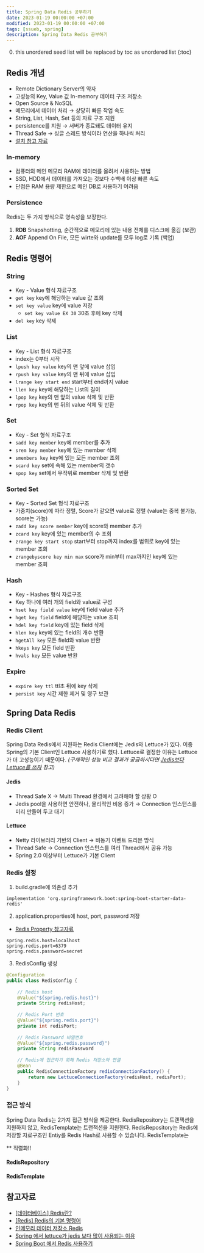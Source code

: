 ```yaml
---
title: Spring Data Redis 공부하기
date: 2023-01-19 00:00:00 +07:00
modified: 2023-01-19 00:00:00 +07:00
tags: [ssueb, spring]
description: Spring Data Redis 공부하기
---
```


0. this unordered seed list will be replaced by toc as unordered list
{:toc}

## Redis 개념
- Remote Dictionary Server의 약자
- 고성능의 Key, Value 값 In-memory 데이터 구조 저장소
- Open Source & NoSQL
- 메모리에서 데이터 처리 → 상당히 빠른 작업 속도
- String, List, Hash, Set 등의 자료 구조 지원
- persistence를 지원 → 서버가 종료돼도 데이터 유지
- Thread Safe → 싱글 스레드 방식이라 연산을 하나씩 처리
- [설치 참고 자료](https://inpa.tistory.com/entry/REDIS-%F0%9F%93%9A-Window10-%ED%99%98%EA%B2%BD%EC%97%90-Redis-%EC%84%A4%EC%B9%98%ED%95%98%EA%B8%B0)

### In-memory
- 컴퓨터의 메인 메모리 RAM에 데이터를 올려서 사용하는 방법
- SSD, HDD에서 데이터를 가져오는 것보다 수백배 이상 빠른 속도
- 단점은 RAM 용량 제한으로 메인 DB로 사용하기 어려움

### Persistence
Redis는 두 가지 방식으로 영속성을 보장한다.
1. **RDB** Snapshotting, 순간적으로 메모리에 있는 내용 전체를 디스크에 옮김 (보관)
2. **AOF** Append On File, 모든 wirte와 update를 모두 log로 기록 (백업)

## Redis 명령어
### String
- Key - Value 형식 자료구조
- `get key` key에 해당하는 value 값 조회
- `set key value` key에 value 저장
  - `set key value EX 30` 30초 후에 key 삭제
- `del key` key 삭제

### List
- Key - List 형식 자료구조
- index는 0부터 시작
- `lpush key value` key의 맨 앞에 value 삽입
- `rpush key value` key의 맨 뒤에 value 삽입
- `lrange key start end` start부터 end까지 value
- `llen key` key에 해당하는 List의 길이 
- `lpop key` key의 맨 앞의 value 삭제 및 반환
- `rpop key` key의 맨 뒤의 value 삭제 및 반환

### Set
- Key - Set 형식 자료구조
- `sadd key member` key에 member를 추가
- `srem key member` key에 있는 member 삭제
- `smembers key` key에 있는 모든 member 조회
- `scard key` set에 속해 있는 member의 갯수
- `spop key` set에서 무작위로 member 삭제 및 반환

### Sorted Set
- Key - Sorted Set 형식 자료구조
- 가중치(score)에 따라 정렬, Score가 같으면 value로 정렬 (value는 중복 불가능, score는 가능)
- `zadd key score member` key에 score와 member 추가
- `zcard key` key에 있는 member의 수 조회
- `zrange key start stop` start부터 stop까지 index를 범위로 key에 있는 member 조회
- `zrangebyscore key min max` score가 min부터 max까지인 key에 있는 member 조회

### Hash
- Key - Hashes 형식 자료구조
- Key 하나에 여러 개의 field와 value로 구성
- `hset key field value` key에 field value 추가
- `hget key field` field에 해당하는 value 조회
- `hdel key field` key에 있는 field 삭제
- `hlen key` key에 있는 field의 개수 반환
- `hgetAll key` 모든 field와 value 반환
- `hkeys key` 모든 field 반환
- `hvals key` 모든 value 반환

### Expire
- `expire key ttl` ttl초 뒤에 key 삭제
- `persist key` 시간 제한 제거 및 영구 보관

## Spring Data Redis 

### Redis Client
Spring Data Redis에서 지원하는 Redis Client에는 Jedis와 Lettuce가 있다. 이중 Spring의 기본 Client인 Lettuce 사용하기로 했다. Lettuce로 결정한 이유는 Lettuce가 더 고성능이기 때문이다. *(구체적인 성능 비교 결과가 궁금하시다면 [Jedis보다 Lettuce를 쓰자](https://jojoldu.tistory.com/418) 참고)*

#### Jedis
- Thread Safe X → Multi Thread 환경에서 고려해야 할 상황 O
- Jedis pool을 사용하면 안전하나, 물리적인 비용 증가 → Connection 인스턴스를 미리 만들어 두고 대기

#### Lettuce
- Netty 라이브러리 기반의 Client → 비동기 이벤트 드리븐 방식
- Thread Safe → Connection 인스턴스를 여러 Thread에서 공유 가능
- Spring 2.0 이상부터 Lettuce가 기본 Client

### Redis 설정
1. build.gradle에 의존성 추가
```
implementation 'org.springframework.boot:spring-boot-starter-data-redis'
```
  
2. application.properties에 host, port, password 저장
- [Redis Property 참고자료](https://zetawiki.com/wiki/%EC%8A%A4%ED%94%84%EB%A7%81_REDIS_%ED%94%84%EB%A1%9C%ED%8D%BC%ED%8B%B0)
```
spring.redis.host=localhost
spring.redis.port=6379
spring.redis.password=secret
```
  
3. RedisConfig 생성
```java
@Configuration
public class RedisConfig {
	
	// Redis host
	@Value("${spring.redis.host}")
	private String redisHost;
	
	// Redis Port 번호
	@Value("${spring.redis.port}")
	private int redisPort;
	
	// Redis Password 비밀번호
	@Value("${spring.redis.password}")
	private String redisPassword
	
	// Redis에 접근하기 위해 Redis 저장소와 연결
	@Bean
	public RedisConnectionFactory redisConnectionFactory() {
		return new LettuceConnectionFactory(redisHost, redisPort);
	}
}
```

### 접근 방식
Spring Data Redis는 2가지 접근 방식을 제공한다. RedisRepository는 트랜잭션을 지원하지 않고, RedisTemplate는 트랜잭션을 지원한다. RedisRepository는 Redis에 저장할 자료구조인 Entiy를 Redis Hash로 사용할 수 있습니다. RedisTemplate는 

** 직렬화!!

#### RedisRepository

#### RedisTemplate

## 참고자료
- [[데이터베이스] Redis란?](https://steady-coding.tistory.com/586)
- [[Redis] Redis의 기본 명령어](https://sabarada.tistory.com/104)
- [인메모리 데이터 저장소 Redis](https://zangzangs.tistory.com/72)
- [Spring 에서 lettuce가 jedis 보다 많이 사용되는 이유](https://swiftymind.tistory.com/97)
- [Spring Boot 에서 Redis 사용하기](https://bcp0109.tistory.com/328)
